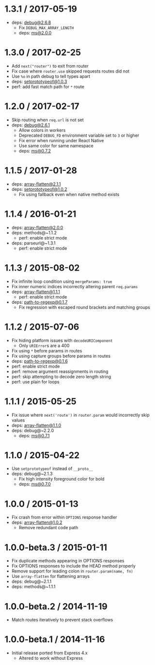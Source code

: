 1.3.1 / 2017-05-19
==================

  * deps: debug@2.6.8
    - Fix `DEBUG_MAX_ARRAY_LENGTH`
    - deps: ms@2.0.0

1.3.0 / 2017-02-25
==================

  * Add `next("router")` to exit from router
  * Fix case where `router.use` skipped requests routes did not
  * Use `%o` in path debug to tell types apart
  * deps: setprototypeof@1.0.3
  * perf: add fast match path for `*` route

1.2.0 / 2017-02-17
==================

  * Skip routing when `req.url` is not set
  * deps: debug@2.6.1
    - Allow colors in workers
    - Deprecated `DEBUG_FD` environment variable set to `3` or higher
    - Fix error when running under React Native
    - Use same color for same namespace
    - deps: ms@0.7.2

1.1.5 / 2017-01-28
==================

  * deps: array-flatten@2.1.1
  * deps: setprototypeof@1.0.2
    - Fix using fallback even when native method exists

1.1.4 / 2016-01-21
==================

  * deps: array-flatten@2.0.0
  * deps: methods@~1.1.2
    - perf: enable strict mode
  * deps: parseurl@~1.3.1
    - perf: enable strict mode

1.1.3 / 2015-08-02
==================

  * Fix infinite loop condition using `mergeParams: true`
  * Fix inner numeric indices incorrectly altering parent `req.params`
  * deps: array-flatten@1.1.1
    - perf: enable strict mode
  * deps: path-to-regexp@0.1.7
    - Fix regression with escaped round brackets and matching groups

1.1.2 / 2015-07-06
==================

  * Fix hiding platform issues with `decodeURIComponent`
    - Only `URIError`s are a 400
  * Fix using `*` before params in routes
  * Fix using capture groups before params in routes
  * deps: path-to-regexp@0.1.6
  * perf: enable strict mode
  * perf: remove argument reassignments in routing
  * perf: skip attempting to decode zero length string
  * perf: use plain for loops

1.1.1 / 2015-05-25
==================

  * Fix issue where `next('route')` in `router.param` would incorrectly skip values
  * deps: array-flatten@1.1.0
  * deps: debug@~2.2.0
    - deps: ms@0.7.1

1.1.0 / 2015-04-22
==================

  * Use `setprototypeof` instead of `__proto__`
  * deps: debug@~2.1.3
    - Fix high intensity foreground color for bold
    - deps: ms@0.7.0

1.0.0 / 2015-01-13
==================

  * Fix crash from error within `OPTIONS` response handler
  * deps: array-flatten@1.0.2
    - Remove redundant code path

1.0.0-beta.3 / 2015-01-11
=========================

  * Fix duplicate methods appearing in OPTIONS responses
  * Fix OPTIONS responses to include the HEAD method properly
  * Remove support for leading colon in `router.param(name, fn)`
  * Use `array-flatten` for flattening arrays
  * deps: debug@~2.1.1
  * deps: methods@~1.1.1

1.0.0-beta.2 / 2014-11-19
=========================

  * Match routes iteratively to prevent stack overflows

1.0.0-beta.1 / 2014-11-16
=========================

  * Initial release ported from Express 4.x
    - Altered to work without Express
